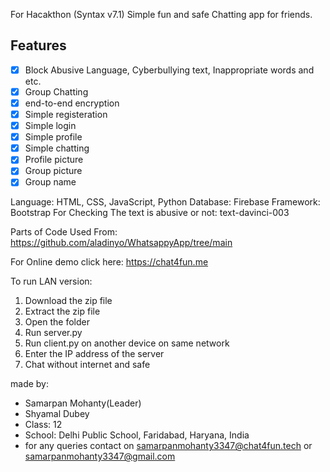 For Hacakthon (Syntax v7.1)
Simple fun and safe Chatting app for friends.

## Features
- [x] Block Abusive Language, Cyberbullying text, Inappropriate words and etc.
- [x] Group Chatting
- [x] end-to-end encryption
- [x] Simple registeration
- [x] Simple login
- [x] Simple profile
- [x] Simple chatting
- [x] Profile picture
- [x] Group picture
- [x] Group name

Language: HTML, CSS, JavaScript, Python
Database: Firebase
Framework: Bootstrap
For Checking The text is abusive or not: text-davinci-003

Parts of Code Used From: https://github.com/aladinyo/WhatsappyApp/tree/main

For Online demo click here: https://chat4fun.me

To run LAN version:
1. Download the zip file
2. Extract the zip file
3. Open the folder
4. Run server.py
5. Run client.py on another device on same network
6. Enter the IP address of the server
7. Chat without internet and safe

made by:
- Samarpan Mohanty(Leader) 
- Shyamal Dubey
- Class: 12
- School: Delhi Public School, Faridabad, Haryana, India
- for any queries contact on samarpanmohanty3347@chat4fun.tech or samarpanmohanty3347@gmail.com